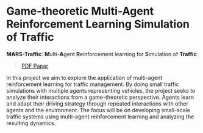 # Game-theoretic Multi-Agent Reinforcement Learning Simulation of Traffic

**MARS-Traffic**: **M**ulti-**A**gent **R**einforcement learning for **S**imulation of **Traffic**

> [PDF Paper](paper/main.pdf)

In this project we aim to explore the application of multi-agent reinforcement
learning for traffic management. By doing small traffic simulations with
multiple agents representing vehicles, the project seeks to analyze their
interactions from a game-theoretic perspective. Agents learn and adapt their
driving strategy through repeated interactions with other agents and the
environment. The focus will be on developing small-scale traffic systems using
multi-agent reinforcement learning and analyzing the resulting dynamics.
